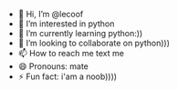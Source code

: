 - 👋 Hi, I’m @lecoof
- 👀 I’m interested in python
- 🌱 I’m currently learning python:))
- 💞️ I’m looking to collaborate on python)))
- 📫 How to reach me text me
- 😄 Pronouns: mate
- ⚡ Fun fact: i'am a noob))))

<!---
lecoof/lecoof is a ✨ special ✨ repository because its `README.md` (this file) appears on your GitHub profile.
You can click the Preview link to take a look at your changes.
--->
